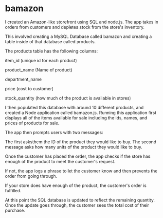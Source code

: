 # bamazon
I created an Amazon-like storefront using SQL and node.js. The app takes in orders from customers and depletes stock from the store's inventory. 

This involved creating a MySQL Database called bamazon and creating a table inside of that database called products.

The products table has the following columns:

item_id (unique id for each product)

product_name (Name of product)

department_name

price (cost to customer)

stock_quantity (how much of the product is available in stores)

I then populated this database with around 10 different products, and created a Node application called bamazon.js. Running this application first displays all of the items available for sale including the ids, names, and prices of products for sale.

The app then prompts users with two messages:

The first asksthem the ID of the product they would like to buy. The second message asks how many units of the product they would like to buy.

Once the customer has placed the order, the app checks if the store has enough of the product to meet the customer's request.

If not, the app logs a phrase to let the customer know and then prevents the order from going through.

If your store does have enough of the product, the customer's order is fulfilled.

At this point the SQL database is updated to reflect the remaining quantity. Once the update goes through, the customer sees the total cost of their purchase.